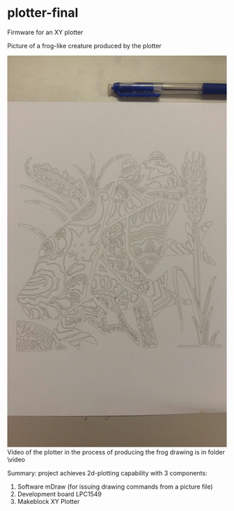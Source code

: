 # plotter-final
Firmware for an XY plotter

Picture of a frog-like creature produced by the plotter

![Picture of a frog-like creature](/picture/frog-creature.jpeg)
Video of the plotter in the process of producing the frog drawing is in folder \video

Summary: project achieves 2d-plotting capability with 3 components:

  1. Software mDraw (for issuing drawing commands from a picture file)
  1. Development board LPC1549
  1. Makeblock XY Plotter

